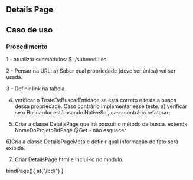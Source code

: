 
## Details Page


## Caso de uso


### Procedimento 

1 - atualizar submódulos:
      $ ./submodules 


2 - Pensar na URL:
a) Saber qual propriedade (deve ser única) vai ser usada.

3 - Definir link na tabela. 


4) verificar o TesteDeBuscarEntidade se está correto e testa a busca dessa propriedade.
Caso contrário implementar esse teste. 
a) verificar se o Buscardor está usando NativeSql, caso contrário refatorar; 

5) Criar a classe DetailsPage que irá possuir o método de busca.
extends NomeDoProjetoBdPage
@Get - não esquecer

6)Cria a classe DetailsPageMeta e definir qual informação de fato será exibida. 

7) Criar DetailsPage.html e incluí-lo no módulo. 


bindPage(){
at("/bd/")
}



